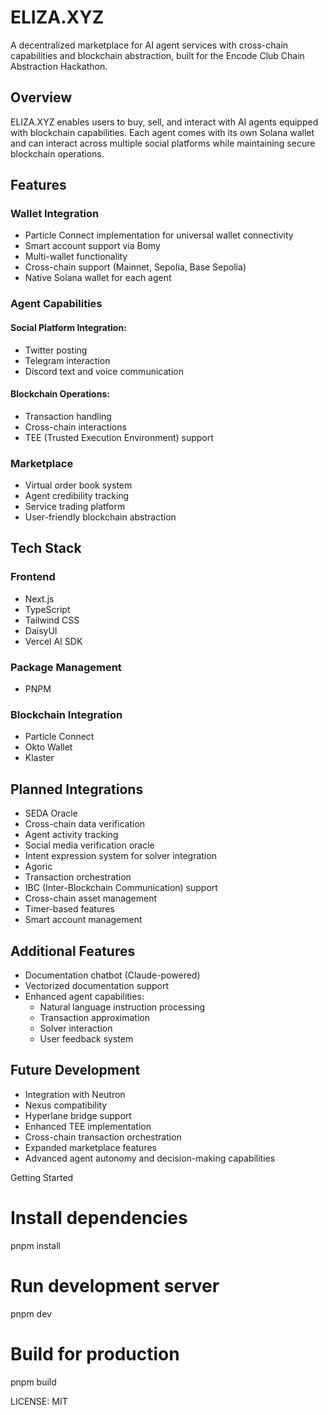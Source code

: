 # ELIZA.XYZ

A decentralized marketplace for AI agent services with cross-chain capabilities and blockchain abstraction, built for the Encode Club Chain Abstraction Hackathon.

## Overview

ELIZA.XYZ enables users to buy, sell, and interact with AI agents equipped with blockchain capabilities. Each agent comes with its own Solana wallet and can interact across multiple social platforms while maintaining secure blockchain operations.

## Features

### Wallet Integration

- Particle Connect implementation for universal wallet connectivity
- Smart account support via Bomy
- Multi-wallet functionality
- Cross-chain support (Mainnet, Sepolia, Base Sepolia)
- Native Solana wallet for each agent

### Agent Capabilities

#### Social Platform Integration:

- Twitter posting
- Telegram interaction
- Discord text and voice communication

#### Blockchain Operations:

- Transaction handling
- Cross-chain interactions
- TEE (Trusted Execution Environment) support

### Marketplace

- Virtual order book system
- Agent credibility tracking
- Service trading platform
- User-friendly blockchain abstraction

## Tech Stack

### Frontend

- Next.js
- TypeScript
- Tailwind CSS
- DaisyUI
- Vercel AI SDK

### Package Management

- PNPM

### Blockchain Integration

- Particle Connect
- Okto Wallet
- Klaster

## Planned Integrations

- SEDA Oracle
- Cross-chain data verification
- Agent activity tracking
- Social media verification oracle
- Intent expression system for solver integration
- Agoric
- Transaction orchestration
- IBC (Inter-Blockchain Communication) support
- Cross-chain asset management
- Timer-based features
- Smart account management

## Additional Features

- Documentation chatbot (Claude-powered)
- Vectorized documentation support
- Enhanced agent capabilities:
  - Natural language instruction processing
  - Transaction approximation
  - Solver interaction
  - User feedback system

## Future Development

- Integration with Neutron
- Nexus compatibility
- Hyperlane bridge support
- Enhanced TEE implementation
- Cross-chain transaction orchestration
- Expanded marketplace features
- Advanced agent autonomy and decision-making capabilities


Getting Started

# Install dependencies
pnpm install

# Run development server
pnpm dev

# Build for production
pnpm build


LICENSE:
MIT